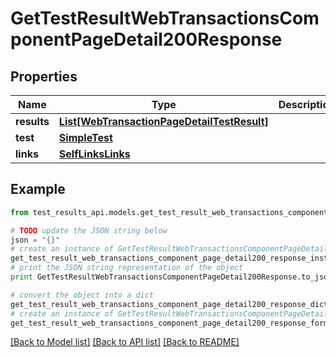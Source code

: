 # GetTestResultWebTransactionsComponentPageDetail200Response


## Properties
Name | Type | Description | Notes
------------ | ------------- | ------------- | -------------
**results** | [**List[WebTransactionPageDetailTestResult]**](WebTransactionPageDetailTestResult.md) |  | [optional] 
**test** | [**SimpleTest**](SimpleTest.md) |  | [optional] 
**links** | [**SelfLinksLinks**](SelfLinksLinks.md) |  | [optional] 

## Example

```python
from test_results_api.models.get_test_result_web_transactions_component_page_detail200_response import GetTestResultWebTransactionsComponentPageDetail200Response

# TODO update the JSON string below
json = "{}"
# create an instance of GetTestResultWebTransactionsComponentPageDetail200Response from a JSON string
get_test_result_web_transactions_component_page_detail200_response_instance = GetTestResultWebTransactionsComponentPageDetail200Response.from_json(json)
# print the JSON string representation of the object
print GetTestResultWebTransactionsComponentPageDetail200Response.to_json()

# convert the object into a dict
get_test_result_web_transactions_component_page_detail200_response_dict = get_test_result_web_transactions_component_page_detail200_response_instance.to_dict()
# create an instance of GetTestResultWebTransactionsComponentPageDetail200Response from a dict
get_test_result_web_transactions_component_page_detail200_response_form_dict = get_test_result_web_transactions_component_page_detail200_response.from_dict(get_test_result_web_transactions_component_page_detail200_response_dict)
```
[[Back to Model list]](../README.md#documentation-for-models) [[Back to API list]](../README.md#documentation-for-api-endpoints) [[Back to README]](../README.md)


